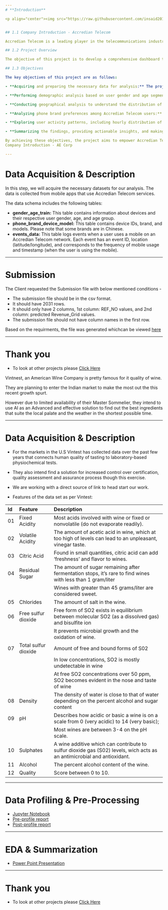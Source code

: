 ```yaml
---
# **Introduction**

<p align="center"><img src="https://raw.githubusercontent.com/insaid2018/Term-2/master/wine%20gif%20term%201%20%26%20Term%202.gif"></p>


## 1.1 Company Introduction - Accredian Telecom

Accredian Telecom is a leading player in the telecommunications industry, providing a wide range of services to millions of users. As the industry becomes increasingly competitive, Accredian Telecom recognizes the importance of personalization and customization in order to stay ahead. With this goal in mind, the company aims to leverage the vast amount of behavioral data generated by mobile devices active daily in India. By harnessing this data, Accredian Telecom can help its clients better understand their target audiences and enhance their interactions.

## 1.2 Project Overview

The objective of this project is to develop a comprehensive dashboard that enables a deep understanding of users' demographic characteristics, mobile usage patterns, geolocation information, and mobile device properties. Through careful analysis of these data points, the dashboard will provide valuable insights to millions of developers and brand advertisers, facilitating data-driven marketing efforts. By understanding user preferences, behavior, and demographics, the dashboard will support the creation of highly relevant marketing strategies, resulting in more effective campaigns and better audience engagement.

## 1.3 Objectives

The key objectives of this project are as follows:

- **Acquiring and preparing the necessary data for analysis:** The project will involve retrieving and processing three primary datasets: demographic information (including user gender and age), mobile device properties (brand and model), and event data (capturing mobile usage, geolocation, and timestamps).

- **Performing demographic analysis based on user gender and age segments:** The project will examine the distribution of Accredian Telecom users by gender and age segments. This analysis will provide insights into the composition of the user base and help identify any demographic trends or patterns.

- **Conducting geographical analysis to understand the distribution of Accredian Telecom users in focus states:** By analyzing the geolocation data of users, the project will explore the distribution of Accredian Telecom users across different states. This analysis will shed light on the concentration of users in specific regions and enable a better understanding of the company's reach.

- **Analyzing phone brand preferences among Accredian Telecom users:** The project will investigate the distribution of phone brands among Accredian Telecom users. This analysis will provide insights into the popularity of different brands within the user base and help identify any brand preferences or correlations with demographic factors.

- **Exploring user activity patterns, including hourly distribution of phone calls and user activity time analysis:** The project will delve into user activity patterns by examining the hourly distribution of phone calls and analyzing user activity over time. This analysis will offer valuable insights into user engagement patterns, peak usage hours, and potential trends in mobile usage behavior.

- **Summarizing the findings, providing actionable insights, and making recommendations for further analysis:** The project will summarize the key findings from the various analyses conducted. It will provide actionable insights for marketers and developers, helping them optimize their strategies and campaigns. Additionally, the project will suggest recommendations for further analysis to explore additional dimensions of the data and extract deeper insights.

By achieving these objectives, the project aims to empower Accredian Telecom and its clients with a powerful data-driven dashboard that facilitates targeted marketing, audience understanding, and enhanced user engagement.
Company Introduction - AE Corp

---
```

# **Data Acquisition & Description**

In this step, we will acquire the necessary datasets for our analysis. The data is collected from mobile apps that use Accredian Telecom services. 

The data schema includes the following tables:

- **gender_age_train:** This table contains information about devices and their respective user gender, age, and age group.
- **phone_brand_device_model:** This table contains device IDs, brand, and models. Please note that some brands are in Chinese.
- **events_data:** This table logs events when a user uses a mobile on an Accredian Telecom network. Each event has an event ID, location (latitude/longitude), and corresponds to the frequency of mobile usage and timestamp (when the user is using the mobile).


---
# **Submission**

The Client requested the Submission file with below mentioned conditions - 

- The submission file should be in the csv format.
- It should have 2031 rows.
- It should only have 2 columns, 1st column: REF_NO values, and 2nd column: predicted Revenue_Grid values.
- The submission file should not have column names in the first row.

Based on the requirments, the file was generated whichcan be viewed [here](https://github.com/Mihir-Ai-lab/Academic-Projects/blob/main/ML%20Projects/AE%20Corp/submission.csv "here")

---
# **Thank you**

- To look at other projects please [Click Here](https://github.com/Mihir-Ai-lab/Academic-Projects/tree/main "Click Here")
 


  

Vintnest, an American Wine Company is pretty famous for it quality of wine. 

They are planning to enter the Indian market to make the most out the this recent growth spurt.

However due to limited availability of their Master Sommelier, they intend to use AI as an Advanced and effective solution to find out the best ingredients that suite the local palate and the weather in the shortest possible time.

---
# **Data Acquisition & Description**

- For the markets in the U.S Vintest has collected data over the past few years that connects human quality of tasting to laboratory-based physiochemical tests.

- They also intend find a solution for increased control over certification, quality assessment and assurance process though this exercise.

- We are working with a direct source of link to head start our work.

- Features of the data set as per Vintest:

|Id|Feature|Description|
|:--|:--|:--|
|01|Fixed Acidity| Most acids involved with wine or fixed or nonvolatile (do not evaporate readily).| 
|02|Volatile Acidity|The amount of acetic acid in wine, which at too high of levels can lead to an unpleasant, vinegar taste.| 
|03|Citric Acid|Found in small quantities, citric acid can add ‘freshness’ and flavor to wines.| 
|04|Residual Sugar | The amount of sugar remaining after fermentation stops, it’s rare to find wines with less than 1 gram/liter |
|||Wines with greater than 45 grams/liter are considered sweet.|
|05| Chlorides| The amount of salt in the wine.|
|06| Free sulfur dioxide  | Free form of SO2 exists in equilibrium between molecular SO2 (as a dissolved gas) and bisulfite ion|
|||It prevents microbial growth and the oxidation of wine.|
|07|  Total sulfur dioxide | Amount of free and bound forms of S02| 
|||In low concentrations, SO2 is mostly undetectable in wine|
|||At free SO2 concentrations over 50 ppm, SO2 becomes evident in the nose and taste of wine|
|08| Density| The density of water is close to that of water depending on the percent alcohol and sugar content|
|09| pH | Describes how acidic or basic a wine is on a scale from 0 (very acidic) to 14 (very basic);|
||| Most wines are between 3-4 on the pH scale.|
|10| Sulphates| A wine additive which can contribute to sulfur dioxide gas (S02) levels, wich acts as an antimicrobial and antioxidant.|
|11| Alcohol| The percent alcohol content of the wine.|
|12| Quality| Score between 0 to 10.|

---
# **Data Profiling & Pre-Processing**

- [Jupyter Notebook](https://github.com/Mihir-Ai-lab/Insaid/blob/main/EDA%20Projects/Vintest%20Wines/Vintest%20Wines%20EDA.ipynb "Jupyter Notebook")
- [Pre-profile report](https://raw.githubusercontent.com/Mihir-Ai-lab/Academic-Projects/main/EDA%20Projects/Vintest%20Wines/Vintest_preprofile_report.html "Pre-profile report")
- [Post-profile report](https://raw.githubusercontent.com/Mihir-Ai-lab/Academic-Projects/main/EDA%20Projects/Vintest%20Wines/Vintest_postprofile_report.html "Post-profile report")

---
# **EDA & Summarization**

- [Power Point Presentation](https://docs.google.com/presentation/d/1dqqqu3O5GGSYKBcfQrmj_snQUOTRtNXM/edit?usp=drive_link&ouid=105176624273780999067&rtpof=true&sd=true "Power Point Presentation")

---
# **Thank you**

- To look at other projects please [Click Here](https://github.com/Mihir-Ai-lab/Academic-Projects/tree/main "Click Here")
 

